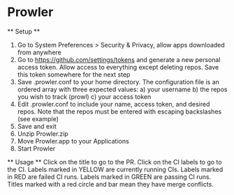 Prowler
=======

** Setup **
1) Go to System Preferences > Security & Privacy, allow apps downloaded from anywhere
2) Go to https://github.com/settings/tokens and generate a new personal access token. Allow access to everything except deleting repos. Save this token somewhere for the next step
3) Save .prowler.conf to your home directory. The configuration file is an ordered array with three expected values:
    a) your username
    b) the repos you wish to track (prowl)
    c) your access token
4) Edit .prowler.conf to include your name, access token, and desired repos. Note that the repos must be entered with escaping backslashes (see example)
5) Save and exit
6) Unzip Prowler.zip
7) Move Prowler.app to your Applications
8) Start Prowler

** Usage **
Click on the title to go to the PR.
Click on the CI labels to go to the CI.
Labels marked in YELLOW are currently running CIs.
Labels marked in RED are failed CI runs.
Labels marked in GREEN are passing CI runs.
Titles marked with a red circle and bar mean they have merge conflicts.
